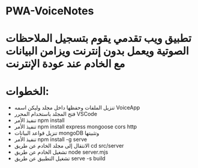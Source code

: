 # PWA-VoiceNotes
# تطبيق ويب تقدمي يقوم بتسجيل الملاحظات الصوتية ويعمل بدون إنترنت ويزامن البيانات مع الخادم عند عودة الإنترنت

# الخطوات:
* تنزيل الملفات وحفظها داخل مجلد وليكن اسمه VoiceApp
* فتح المجلد باستخدام المحرر VSCode
* تنفيذ الأمر npm install
* تنفيذ الأمر npm install express mongoose cors http
* تنزيل قواعد البيانات mongoDB وتثبيتها
* تنفيذ الأمر npm install -g serve
* الانتقال إلى مجلد الخادم عن طريق cd src/server
* تشغيل الخادم عن طريق node server.mjs
* تشغيل التطبيق عن طريق serve -s build



